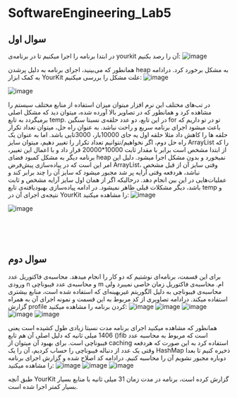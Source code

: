 # SoftwareEngineering_Lab5
## سوال اول
در ابتدا برنامه را اجرا میکنیم تا در برنامه‌ی yourkit آن را رصد بکنیم:
![image](https://github.com/matinmoradi80/SoftwareEngineering_Lab5/assets/62210384/4f155c6d-625e-46c4-a954-638885562bc3)

همانطور که می‌بینید، اجرای برنامه به دلیل پرشدن heap به مشکل برخورد کرد. درادامه به کمک ابزار YourKit علت مشکل را بررسی میکنیم:
![image](https://github.com/matinmoradi80/SoftwareEngineering_Lab5/assets/62210384/9c8a81cd-3d4d-46b3-b4cb-2aab68658cec)

![image](https://github.com/matinmoradi80/SoftwareEngineering_Lab5/assets/62210384/bcdaa722-b4ae-436f-94fb-3ed360da7fa8)

در تب‌های مختلف این نرم افزار میتوان میزان استفاده از منابع مختلف سیستم را مشاهده کرد و همانطور که در تصاویر بالا آورده شده، میتوان دید که مشکل اصلی برمیگردد به تابع temp. در این تابع، دو عدد حلقه‌ی نسبتا سنگین for تو در تو داریم که باعث میشود اجرای برنامه سریع و راحت نباشد. به عنوان راه حل، میتوان تعداد تکرار حلقه ها را کاهش داد مثلا حلقه اول یه جای 10000بار، 3000تایی باشد. اما به عنوان یک راه حل دوم، اگر نخواهیم/نتوانیم تعداد تکرار را تغییر دهیم، میتوان سایز ArrayList را که از ابتدا مشخص است برابر با مقدار ثابت 10000*20000 قرار داد و با اعمال این تغییر، برنامه دیگر به مشکل کمبود فضای heap نمیخورد و بدون مشکل اجرا میشود. دلیل این امر این است که در پیاده‌سازی پیش‌فرض ArrayList، وقتی سایز آن از قبل مشخص نباشد، هردفعه وقتی آرایه پر شد مجبور میشود که سایز آن را چند برابر کند و عملیات‌هایی در این بین انجام دهد. درحالیکه اگر از همان اول سایز آرایه مشخص و ثابت باشد، دیگر مشکلات قبلی ظاهر نمیشود.
در ادامه پیاده‌سازی بهبودیافته‌ی تابع temp و نتیجه‌ی اجرای آن در YourKit را مشاهده میکنید:
![image](https://github.com/matinmoradi80/SoftwareEngineering_Lab5/assets/62210384/30799b22-fb44-45dc-beb6-3624eef34ae0)

![image](https://github.com/matinmoradi80/SoftwareEngineering_Lab5/assets/62210384/61430956-4fa0-4eca-b966-18c8252e743b)

<br><br><br>

## سوال دوم
برای این قسمت، برنامه‌ای نوشتیم که دو کار را انجام میدهد. محاسبه‌ی فاکتوریل عدد ورودی n و محاسبه‌ی عدد فیبوناچی m ام. محاسبه‌ی فاکتوریل زمان خاصی نمیبرد ولی محاسبه‌ی فیبوناچی به دلیل الگوریتم غیربهینه‌ای که استفاده شده است، منابع بیشتری استفاده میکند. درادامه تصاویری از کد مربوط به این قسمت و نمونه اجرای آن به همراه گزارش profile کردن برنامه را مشاهده میکنید:
![image](https://github.com/matinmoradi80/SoftwareEngineering_Lab5/assets/62210384/d2107b3d-8161-4f07-9518-d414ddc2530b)
![image](https://github.com/matinmoradi80/SoftwareEngineering_Lab5/assets/62210384/319328be-510b-4204-84d5-eca2f36d579b)
![image](https://github.com/matinmoradi80/SoftwareEngineering_Lab5/assets/62210384/2be1e135-9c76-48ed-adbd-35d3ad58c07e)
![image](https://github.com/matinmoradi80/SoftwareEngineering_Lab5/assets/62210384/d76e0a19-5703-4a38-9197-3a402d3e98a8)
![image](https://github.com/matinmoradi80/SoftwareEngineering_Lab5/assets/62210384/a6c42b05-e2c0-46ea-99e4-cf3199dd6634)

همانطور که مشاهده میکنید اجرای برنامه مدت نسبتا زیادی طول کشیده است یعنی 1406 میلی ثانیه که دلیل اصلی آن هم تابع ()fib است که مربوط به محاسبه عدد فیبوناچی است. برای بهبود آن میتوان از caching استفاده کرد به این صورت که هردفعه وقتی یک عدد از دنباله فیبوناچی را حساب کردیم، آن را یک HashMap ذخیره کنیم تا بعدا دوباره مجبور نشویم آن را محاسبه کنیم. درادامه کد اصلاح شده و گزارش اجرای برنامه را مشاهده میکنید:
![image](https://github.com/matinmoradi80/SoftwareEngineering_Lab5/assets/62210384/9469d559-8dac-4891-aa17-c1b9ca8a0d5d)
![image](https://github.com/matinmoradi80/SoftwareEngineering_Lab5/assets/62210384/130cd2b9-8fce-4103-ab83-3b6f0cb5738a)
![image](https://github.com/matinmoradi80/SoftwareEngineering_Lab5/assets/62210384/cb8c73b0-7311-4875-a234-9096566f7517)

طبق آنچه YourKit گزارش کرده است، برنامه در مدت زمان 31 میلی ثانیه با منابع بسیار بسیار کمتر اجرا شده است.


